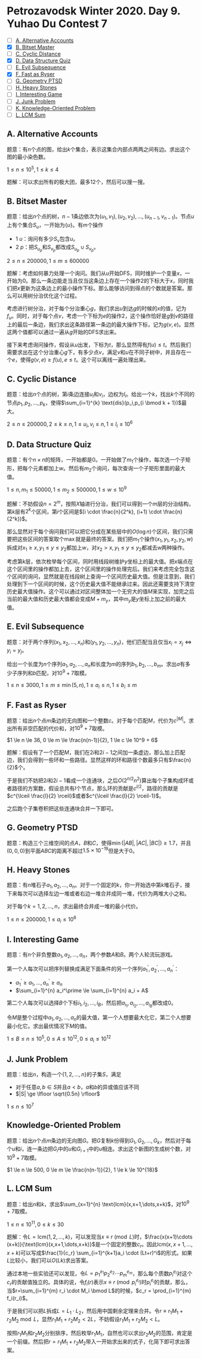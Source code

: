 # Petrozavodsk Winter 2020. Day 9. Yuhao Du Contest 7

+ [ ] [A. Alternative Accounts](https://official.contest.yandex.ru/opencupXX/contest/17333/problems/A/)
+ [x] [B. Bitset Master](https://official.contest.yandex.ru/opencupXX/contest/17333/problems/B/)
+ [ ] [C. Cyclic Distance](https://official.contest.yandex.ru/opencupXX/contest/17333/problems/C/)
+ [x] [D. Data Structure Quiz](https://official.contest.yandex.ru/opencupXX/contest/17333/problems/D/)
+ [ ] [E. Evil Subsequence](https://official.contest.yandex.ru/opencupXX/contest/17333/problems/E/)
+ [x] [F. Fast as Ryser](https://official.contest.yandex.ru/opencupXX/contest/17333/problems/F/)
+ [ ] [G. Geometry PTSD](https://official.contest.yandex.ru/opencupXX/contest/17333/problems/G/)
+ [ ] [H. Heavy Stones](https://official.contest.yandex.ru/opencupXX/contest/17333/problems/H/)
+ [ ] [I. Interesting Game](https://official.contest.yandex.ru/opencupXX/contest/17333/problems/I/)
+ [ ] [J. Junk Problem](https://official.contest.yandex.ru/opencupXX/contest/17333/problems/J/)
+ [ ] [K. Knowledge-Oriented Problem](https://official.contest.yandex.ru/opencupXX/contest/17333/problems/K/)
+ [ ] [L. LCM Sum](https://official.contest.yandex.ru/opencupXX/contest/17333/problems/L/)

## A. Alternative Accounts

题意：有$n$个点的图，给出$k$个集合，表示这集合内部点两两之间有边。求出这个图的最小染色数。

$1 \le n \le 10^5, 1 \le k \le 4$

题解：可以求出所有的极大团，最多$12$个，然后可以搜一搜。

## B. Bitset Master

题意：给出$n$个点的树，$n-1$条边依次为$(u_1,v_1), (u_2,v_2), \dots, (u_{n-1}, v_{n-1})$。节点$u$上有个集合$S_u$，一开始为$\{u\}$。有$m$个操作

+ $1\ u$：询问有多少$S_v$包含$u$。
+ $2\ p$：把$S_{u_p}$和$S_{v_p}$都改成$S_{u_p} \cup S_{v_p}$。

$2 \le n \le 200000, 1 \le m \le 600000$

题解：考虑如何暴力处理一个询问。我们从$u$开始DFS，同时维护一个变量$x$，一开始为$0$。那么一条边能走当且仅当这条边上存在一个操作$2$的下标大于$x$，同时我们把$x$更新为这条边上的最小操作下标。那么能够访问到得点的个数就是答案。那么可以用树分治优化这个过程。

考虑进行树分治，对于每个分治重心$g$，我们求出$u$到达$g$的时候的$x$的值，记为$f_u$。同时，对于每个点$v$，考虑一个下标为$e$的操作$2$，这个操作恰好是$g$到$v$的路径上的最后一条边，我们求出这条路径第一条边的最大操作下标，记为$g(v,e)$。显然这两个值都可以通过一遍从$g$开始的DFS求出来。

接下来考虑询问操作，假设从$u$出发，下标为$t$，那么显然得有$f(u) \le t$。然后我们需要求出在这个分治重心$g$下，有多少点$v$，满足$v$和$u$在不同子树中，并且存在一个$e$，使得$g(v,e) \ge f(u), e \le t$。这个可以离线一遍处理出来。

## C. Cyclic Distance

题意：给出$n$个点的树，第$i$条边连接$u_i$和$v_i$，边权为$l_i$。给出一个$k$，找出$k$个不同的节点$p_1,p_2,\dots,p_k$，使得$\sum_{i=1}^{k} \text{dis}(p_i,p_{i \bmod k + 1})$最大。

$2 \le n \le 200000, 2 \le k \le n, 1 \le u_i, v_i \le n, 1 \le l_i \le 10^6$

## D. Data Structure Quiz

题意：有个$n \times n$的矩阵，一开始都是$0$。一开始做了$m_1$个操作，每次选一个子矩形，把每个元素都加上$w$。然后有$m_2$个询问，每次查询一个子矩形里面的最大值。

$1 \le n, m_1 \le 50000, 1 \le m_2 \le 500000, 1 \le w \le 10^9$

题解：不妨假设$n=2^m$，按照$X$轴进行分治，我们可以得到一个$m$层的分治结构，第$k$层有$2^k$个区间，第$i$个区间是$[i \cdot \frac{n}{2^k}, (i+1) \cdot \frac{n}{2^k})$。

那么显然对于每个询问我们可以把它分成在某些层中的$O(\log n)$个区间，我们只需要把这些区间的答案取个$\max$就是最终的答案。我们把$m_1$个操作$(x_1,y_1,x_2,y_2,w)$拆成对$x_1 \ge x, y_1 \le y \le y_2$都加上$w$，对$x_2 > x, y_1 \le y \le y_2$都减去$w$两种操作。

考虑第$k$层，依次枚举每个区间，同时用线段树维护$y$坐标上的最大值。把$x$端点在这个区间里的操作都加上去，这个区间里的操作处理完后。我们来考虑完全包含这个区间的询问，显然就是在线段树上查询一个区间历史最大值。但是注意到，我们处理到下一个区间的时候，这个历史最大值不能继承过来。因此还需要支持下清空历史最大值操作。这个可以通过对区间整体加一个无穷大的值$M$来实现，加完之后当前的最大值和历史最大值都会变成$M+m_y$，其中$m_y$是$y$坐标上加之前的最大值。

## E. Evil Subsequence

题意：对于两个序列$(x_1,x_2,\dots,x_n)$和$(y_1,y_2,\dots,y_n)$，他们匹配当且仅当$x_i = x_j \Leftrightarrow y_i=y_j$。

给出一个长度为$n$个序列$a_1,a_2,\dots,a_n$和长度为$m$的序列$b_1,b_2,\dots,b_m$。求出$a$有多少子序列和$b$匹配，对$10^9+7$取模。

$1 \le n \le 3000, 1 \le m \le \min(5, n), 1 \le a_i \le n, 1 \le b_i \le m$

## F. Fast as Ryser

题意：给出$n$个点$m$条边的无向图和一个整数$c$。对于每个匹配$M$，代价为$c^{|M|}$。求出所有非空匹配的代价和，对$10^9+7$取模。

$1 \le n \le 36, 0 \le m \le \frac{n(n-1)}{2}, 1 \le c \le 10^9 + 6$

题解：假设有了一个匹配$M$，我们在$2i$和$2i-1$之间加一条虚边，那么加上匹配边，我们会得到一些环和一些路径。显然这样的环和路径个数最多只有$\frac{n}{2}$个。

于是我们不妨把$2i$和$2i-1$看成一个连通块，之后$O(2^{n/2}n^2)$算出每个子集构成环或者路径的方案数，假设总共有$l$个节点，那么环的贡献是$c^{l/2}$，路径的贡献是$c^{\lceil \frac{l}{2} \rceil}$或者$c^{\lceil \frac{l}{2} \rceil-1}$。

之后跑个子集卷积把这些连通块合并一下即可。

## G. Geometry PTSD

题意：构造三个三维空间的点$A$，$B$和$C$，使得$\min(|AB|, |AC|, |BC|) \ge 1.7$，并且$(0,0,0)$到平面$ABC$的距离不超过$1.5 \times 10^{-19}$但是大于$0$。

## H. Heavy Stones

题意：有$n$堆石子$a_1,a_2,\dots,a_n$。对于一个固定的$k$，你一开始选中第$k$堆石子，接下来每次可以选择左边一堆或者右边一堆合并成同一堆，代价为两堆大小之和。

对于每个$k=1,2,\dots,n$，求出最终合并成一堆的最小代价。

$1 \le n \le 200000, 1 \le a_i \le 10^6$

## I. Interesting Game

题意：有$n$个非负整数$a_1,a_2,\dots,a_n$，两个参数$A$和$B$。两个人轮流玩游戏。

第一个人每次可以把序列替换成满足下面条件的另一个序列$a_1^\prime,a_2^\prime,\dots,a_n^\prime$：

+ $a_1^\prime \ge a_1, \dots,a_n^\prime \ge a_n$
+ $\sum_{i=1}^{n} a_i^\prime \le \sum_{i=1}^{n} a_i + A$

第二个人每次可以选择$B$个下标$i_1,i_2,\dots,i_B$，然后把$a_{i_1},a_{i_2},\dots,a_{i_B}$都改成$0$。

令$M$是整个过程中$a_1,a_2,\dots,a_n$的最大值，第一个人想要最大化它，第二个人想要最小化它。求出最优情况下$M$的值。

$1 \le B \le n \le 10^5, 0 \le A \le 10^{12}, 0 \le a_i \le 10^{12}$


## J. Junk Problem

题意：给出$n$，构造一个$\{1,2,\dots,n\}$的子集$S$，满足

+ 对于任意$a, b \in S$并且$a < b$，$a$和$b$的异或值应该不同
+ $|S| \ge \lfloor \sqrt{0.5n} \rfloor$

$1 \le n \le 10^7$

## Knowledge-Oriented Problem

题意：给出$n$个点$m$条边的无向图$G$。把$G$复制$k$份得到$G_1,G_2,\dots,G_k$，然后对于每个$u$和$i$，连一条边把$G_i$中的$u$和$G_{i+1}$中的$u$相连。求出这个新图的生成树个数，对$10^9+7$取模。

$1 \le n \le 500, 0 \le m \le \frac{n(n-1)}{2}, 1 \le k \le 10^{18}$

## L. LCM Sum

题意：给出$n$和$k$，求出$\sum_{x=1}^{n} \text{lcm}(x,x+1,\dots,x+k)$，对$10^9+7$取模。

$1 \le n \le 10^{11}, 0 \le k \le 30$

题解：令$L=\text{lcm}(1,2,\dots,k)$，可以发现当$x \equiv r \pmod L$时，$\frac{x(x+1)\cdots (x+k)}{\text{lcm}(x,x+1,\dots,x+k)}$是一个固定的整数$c_r$。因此$\text{lcm}(x,x+1,\dots,x+k)$可以写成$\frac{1}{c_r} \sum_{i=1}^{k+1}a_i \cdot (Lt+r)^i$的形式。如果$L$比较小，我们可以$O(Lk)$求出答案。

通过本地一些实验还可以发现，令$L=p_1^{e_1}p_2^{e_2} \cdots p_m^{e_m}$，那么每个质数$p_i^{e_i}$对这个$c_r$的贡献值独立的。具体的说，令$f_i(r)$表示$x \equiv r \pmod{p_i^{e_i}}$时$p_i^{e_i}$的贡献，那么，当$r=\sum_{i=1}^{m} r_i \cdot M_i \bmod L$的时候，$c_r = \prod_{i=1}^{m} f_i(r_i)$。

于是我们可以把$L$拆成$L=L_1 \cdot L_2$，然后用中国剩余定理来合并。令$r \equiv r_1 M_1 + r_2 M_2 \bmod L$，显然$r_1 M_1 + r_2 M_2 < 2L$，不妨假设$r_1M_1 + r_2M_2 < L$。

按照$r_1M_1$和$r_2M_2$分别排序，然后枚举$r_1M_1$，自然也可以求出$r_2 M_2$的范围，肯定是一个前缀。然后把$r=r_1M_1 + r_2M_2$带入一开始求出来的式子，化简下即可求出答案。